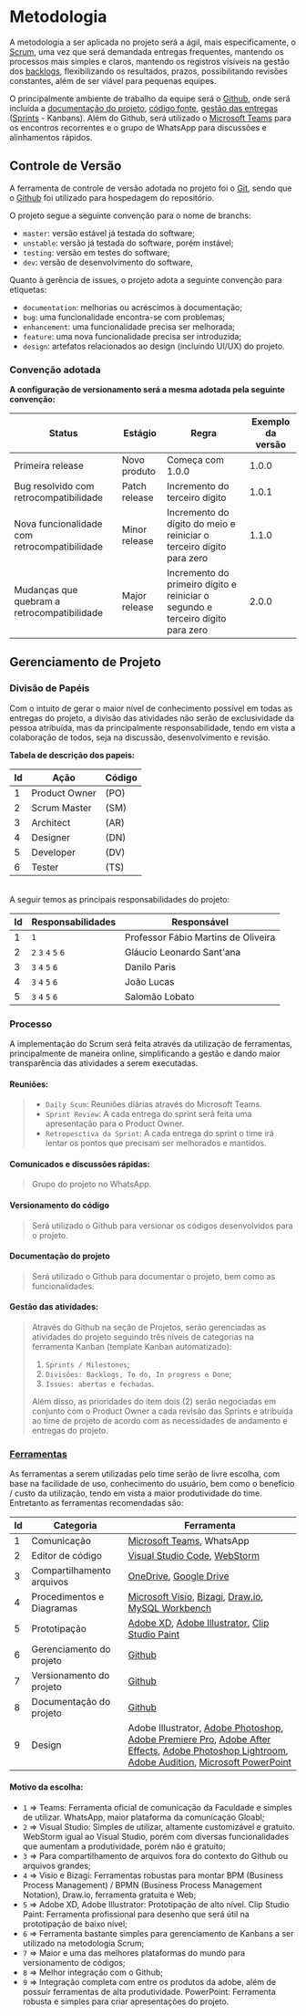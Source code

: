 
# Metodologia

A metodologia a ser aplicada no projeto será a ágil, mais especificamente, o [Scrum](https://bit.ly/3eRhE6A), 
uma vez que será demandada entregas frequentes, mantendo os processos mais simples e claros, mantendo os 
registros visíveis na gestão dos [backlogs](https://bit.ly/3wmlwmn), flexibilizando os resultados, prazos, 
possibilitando revisões constantes, além de ser viável para pequenas equipes.

O principalmente ambiente de trabalho da equipe será o [Github](https://bit.ly/3tN3YOl), onde será 
incluída a [documentação do projeto](https://bit.ly/33N1a9m), [código fonte](https://bit.ly/3fiaibC), 
[gestão das entregas](https://bit.ly/3wmlwmn) ([Sprints](https://bit.ly/33NIVRo) - Kanbans). Além do 
Github, será utilizado o [Microsoft Teams](https://bit.ly/2RUGYzV) para os encontros recorrentes e o 
grupo de WhatsApp para discussões e alinhamentos rápidos.

## Controle de Versão

A ferramenta de controle de versão adotada no projeto foi o [Git](https://git-scm.com/), sendo que o 
[Github](https://bit.ly/3tN3YOl) foi utilizado para hospedagem do repositório.

O projeto segue a seguinte convenção para o nome de branchs:

- `master`: versão estável já testada do software;
- `unstable`: versão já testada do software, porém instável;
- `testing`: versão em testes do software;
- `dev`: versão de desenvolvimento do software,

Quanto à gerência de issues, o projeto adota a seguinte convenção para
etiquetas:

- `documentation`: melhorias ou acréscimos à documentação;
- `bug`: uma funcionalidade encontra-se com problemas;
- `enhancement`: uma funcionalidade precisa ser melhorada;
- `feature`: uma nova funcionalidade precisa ser introduzida;
- `design`: artefatos relacionados ao design (incluindo UI/UX) do projeto.

### Convenção adotada
**A configuração de versionamento será a mesma adotada pela seguinte convenção:**

|Status                                      |Estágio      |Regra                                                                          |Exemplo da versão|
|--------------------------------------------|-------------|-------------------------------------------------------------------------------|-----------------|
|Primeira release                            |Novo produto |Começa com 1.0.0                                                               |      1.0.0      |
|Bug resolvido com retrocompatibilidade      |Patch release|Incremento do terceiro dígito                                                  |      1.0.1      |
|Nova funcionalidade com retrocompatibilidade|Minor release|Incremento do dígito do meio e reiniciar o terceiro dígito para zero           |      1.1.0      |
|Mudanças que quebram a retrocompatibilidade |Major release|Incremento do primeiro dígito e reiniciar o segundo e terceiro dígito para zero|      2.0.0      |

## Gerenciamento de Projeto

### Divisão de Papéis

Com o intuito de gerar o maior nível de conhecimento possível em todas as entregas do projeto, a divisão 
das atividades não serão de exclusividade da pessoa atribuída, mas da principalmente responsabilidade, 
tendo em vista a colaboração de todos, seja na discussão, desenvolvimento e revisão.

**Tabela de descrição dos papeis:**

| Id | Ação                 | Código |
|----|----------------------|--------|
| 1  | Product Owner        | (PO)   |
| 2  | Scrum Master         | (SM)   |
| 3  | Architect            | (AR)   |
| 4  | Designer             | (DN)   |
| 5  | Developer            | (DV)   |
| 6  | Tester               | (TS)   |

<br>
A seguir temos as principais responsabilidades do projeto:

| Id | Responsabilidades    | Responsável                        |
|----|----------------------|------------------------------------|
| 1  | `1`                  | Professor Fábio Martins de Oliveira|
| 2  | `2` `3` `4` `5` `6`  | Gláucio Leonardo Sant'ana          |
| 3  | `3` `4` `5` `6`      | Danilo Paris                       |
| 4  | `3` `4` `5` `6`      | João Lucas                         |
| 5  | `3` `4` `5` `6`      | Salomão Lobato                     |

### Processo

A implementação do Scrum será feita através da utilização de ferramentas, principalmente de maneira 
online, simplificando a gestão e dando maior transparência das atividades a serem executadas.

#### Reuniões:
> - `Daily Scum`: Reuniões diárias através do Microsoft Teams.
> - `Sprint Review`: A cada entrega do sprint será feita uma apresentação para o Product Owner.
> - `Retropesctiva da Sprint`: A cada entrega do sprint o time irá lentar os pontos que precisam ser 
> melhorados e mantidos.

#### Comunicados e discussões rápidas:
> Grupo do projeto no WhatsApp.

#### Versionamento do código
> Será utilizado o Github para versionar os códigos desenvolvidos para o projeto.

#### Documentação do projeto
> Será utilizado o Github para documentar o projeto, bem como as funcionalidades.

#### Gestão das atividades:
> Através do Github na seção de Projetos, serão gerenciadas as atividades do projeto seguindo três 
> níveis de categorias na ferramenta Kanban (template Kanban automatizado):
> 1. `Sprints / Milestones`;
> 2. `Divisões: Backlogs, To do, In progress e Done`; 
> 3. `Issues: abertas e fechadas`. 
>
> Além disso, as prioridades do item dois (2) serão negociadas em conjunto com o Product Owner a cada 
> revisão das Sprints e atribuída ao time de projeto de acordo com as necessidades de andamento e 
> entregas do projeto.

### <a href="#ferramentas" id="ferramentas">Ferramentas</a>

As ferramentas a serem utilizadas pelo time serão de livre escolha, com base na facilidade de uso,
conhecimento do usuário, bem como o benefício / custo da utilização, tendo em vista a maior produtividade
do time. Entretanto as ferramentas recomendadas são:

| Id | Categoria                 | Ferramenta                                                                                                                      |
|----|---------------------------|---------------------------------------------------------------------------------------------------------------------------------|
| 1  | Comunicação               | [Microsoft Teams](https://bit.ly/2RUGYzV), WhatsApp                                                                             |
| 2  | Editor de código          | [Visual Studio Code](https://bit.ly/3fk8TB5), [WebStorm](https://bit.ly/3uLtQeR)                                                |
| 3  | Compartilhamento arquivos | [OneDrive](https://bit.ly/3hqETWT), [Google Drive](https://bit.ly/33T2Qhv)                                                      |
| 4  | Procedimentos e Diagramas | [Microsoft Visio](https://bit.ly/33Jwjum), [Bizagi](https://bit.ly/2RWMx0y), [Draw.io](https://bit.ly/3oiM9FT), [MySQL Workbench](https://bit.ly/3oicbZV)                  |
| 5  | Prototipação              | [Adobe XD](https://adobe.ly/3btXCgA), [Adobe Illustrator](https://adobe.ly/3bwet2f), [Clip Studio Paint](https://bit.ly/3uSnzOC)|   
| 6  | Gerenciamento do projeto  | [Github](https://bit.ly/3tN3YOl)                                                                                                |
| 7  | Versionamento do projeto  | [Github](https://bit.ly/3tN3YOl)                                                                                                |
| 8  | Documentação do projeto   | [Github](https://bit.ly/3tN3YOl)                                                                                                |
| 9  | Design                    | Adobe Illustrator, [Adobe Photoshop](https://adobe.ly/3uWgbBK), [Adobe Premiere Pro](https://adobe.ly/3tNhJfX), [Adobe After Effects](https://adobe.ly/3uUIRuM), [Adobe Photoshop Lightroom](https://adobe.ly/3yaYX5E), [Adobe Audition](https://adobe.ly/3tQwRJA), [Microsoft PowerPoint](https://bit.ly/3bMo7hB)|

#### Motivo da escolha:
- `1` => Teams: Ferramenta oficial de comunicação da Faculdade e simples de utilizar. WhatsApp, maior 
  plataforma da comunicação Gloabl;
- `2` => Visual Studio: Simples de utilizar, altamente customizável e gratuito. WebStorm igual ao Visual 
  Studio, porém com diversas funcionalidades que aumentam a produtividade, porém não é gratuito;
- `3` => Para compartilhamento de arquivos fora do contexto do Github ou arquivos grandes;
- `4` => Visio e Bizagi: Ferramentas robustas para montar BPM (Business Process Management) / BPMN 
  (Business Process Management Notation), Draw.io, ferramenta gratuita e Web;
- `5` => Adobe XD, Adobe Illustrator: Prototipação de alto nível. Clip Studio Paint: Ferramenta 
  profissional para desenho que será útil na prototipação de baixo nível;
- `6` => Ferramenta bastante simples para gerenciamento de Kanbans a ser utilizado na metodologia Scrum;
- `7` => Maior e uma das melhores plataformas do mundo para versionamento de códigos;
- `8` => Melhor integração com o Github;
- `9` => Integração completa com entre os produtos da adobe, além de possuir ferramentas de alta 
  produtividade. PowerPoint: Ferramenta robusta e simples para criar apresentações do projeto.
